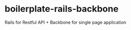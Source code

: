 boilerplate-rails-backbone
==========================

Rails for Restful API + Backbone for single page application
